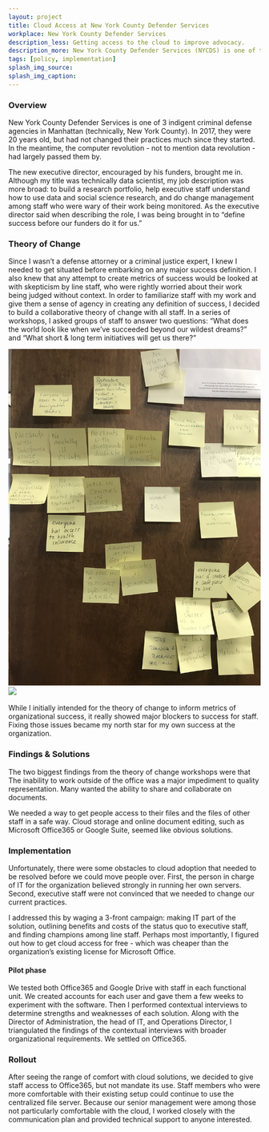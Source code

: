 ```yaml
---
layout: project
title: Cloud Access at New York County Defender Services
workplace: New York County Defender Services
description_less: Getting access to the cloud to improve advocacy.
description_more: New York County Defender Services (NYCDS) is one of three public defenders in Manhattan. To give the best advocacy possible, NYCDS attorneys work closely with social workers, investigators, immigration specialists, and others. However, NYCDS’ tech infrastructure was making collaboration cumbersome and prone to error.
tags: [policy, implementation]
splash_img_source: 
splash_img_caption: 
---
```


### Overview
New York County Defender Services is one of 3 indigent criminal defense agencies in Manhattan (technically, New York County). In 2017, they were 20 years old, but had not changed their practices much since they started. In the meantime, the computer revolution - not to mention data revolution - had largely passed them by. 

The new executive director, encouraged by his funders, brought me in. Although my title was technically data scientist, my job description was more broad: to build a research portfolio, help executive staff understand how to use data and social science research, and do change management among staff who were wary of their work being monitored. As the executive director said when describing the role, I was being brought in to “define success before our funders do it for us.”

### Theory of Change
Since I wasn’t a defense attorney or a criminal justice expert, I knew I needed to get situated before embarking on any major success definition. I also knew that any attempt to create metrics of success would be looked at with skepticism by line staff, who were rightly worried about their work being judged without context. In order to familiarize staff with my work and give them a sense of agency in creating any definition of success, I decided to build a collaborative theory of change with all staff. In a series of workshops, I asked groups of staff to answer two questions: “What does the world look like when we’ve succeeded beyond our wildest dreams?” and “What short & long term initiatives will get us there?”

<div class="uk-13" uk-lightbox>
	<div class="uk-child-width-1-2@m uk-grid" uk-lightbox="animation:slide">
		<div>
			<a class="uk-inline" href="/assets/img/nycds/IMG_1057.jpg">
				<img src="/assets/img/nycds/IMG_1057.jpg">
			</a>
		</div>
		<div>
			<a class="uk-inline" href="{{ '/assets/img/nycds/IMG_1058.jpg' | relative_url }}">
				<img src="{{ '/assets/img/nycds/IMG_1058.jpg' | relative_url }}">
			</a>
		</div>
	</div>
</div>

While I initially intended for the theory of change to inform metrics of organizational success, it really showed major blockers to success for staff. Fixing those issues became my north star for my own success at the organization.

### Findings & Solutions
The two biggest findings from the theory of change workshops were that
The inability to work outside of the office was a major impediment to quality representation.
Many wanted the ability to share and collaborate on documents.

We needed a way to get people access to their files and the files of other staff in a safe way. Cloud storage and online document editing, such as Microsoft Office365 or Google Suite, seemed like obvious solutions.

### Implementation

Unfortunately, there were some obstacles to cloud adoption that needed to be resolved before we could move people over. First, the person in charge of IT for the organization believed strongly in running her own servers. Second, executive staff were not convinced that we needed to change our current practices.

I addressed this by waging a 3-front campaign: making IT part of the solution, outlining benefits and costs of the status quo to executive staff, and finding champions among line staff. Perhaps most importantly, I figured out how to get cloud access for free - which was cheaper than the organization’s existing license for Microsoft Office.

#### Pilot phase
We tested both Office365 and Google Drive with staff in each functional unit. We created accounts for each user and gave them a few weeks to experiment with the software. Then I performed contextual interviews to determine strengths and weaknesses of each solution. Along with the Director of Administration, the head of IT, and Operations Director, I triangulated the findings of the contextual interviews with broader organizational requirements. We settled on Office365.

### Rollout
After seeing the range of comfort with cloud solutions, we decided to give staff access to Office365, but not mandate its use. Staff members who were more comfortable with their existing setup could continue to use the centralized file server. Because our senior management were among those not particularly comfortable with the cloud, I worked closely with the communication plan and provided technical support to anyone interested.
